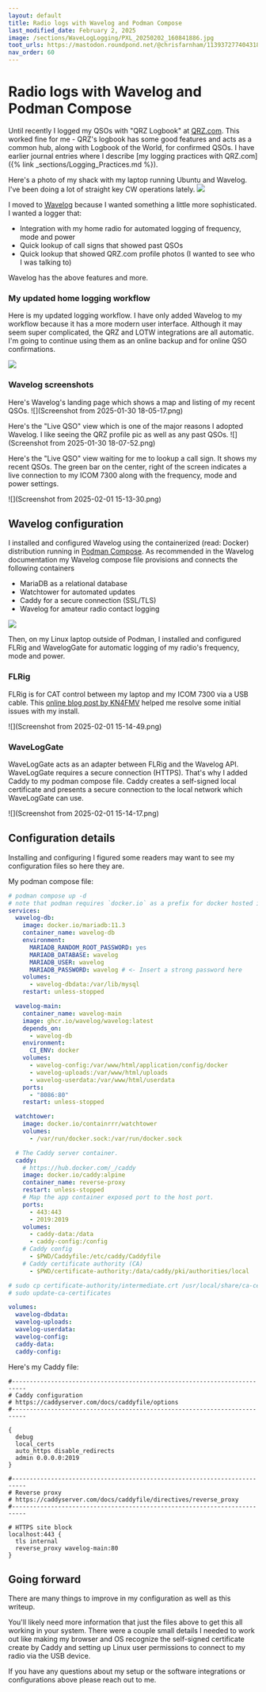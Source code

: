 ```yaml
---
layout: default
title: Radio logs with Wavelog and Podman Compose
last_modified_date: February 2, 2025
image: /sections/WaveLogLogging/PXL_20250202_160841886.jpg
toot_urls: https://mastodon.roundpond.net/@chrisfarnham/113937277404318102
nav_order: 60
---
```


# Radio logs with Wavelog and Podman Compose

Until recently I logged my QSOs with "QRZ Logbook" at [QRZ.com](https://www.qrz.com/). This worked fine for me - QRZ's
logbook has some good features and acts as a common hub, along with Logbook of the World, for confirmed QSOs. I have
earlier journal entries where I describe [my logging practices with QRZ.com]({% link _sections/Logging_Practices.md %}).


Here's a photo of my shack with my laptop running Ubuntu and Wavelog. I've been doing a lot of straight key CW operations lately.
![](PXL_20250202_160841886.jpg)

I moved to [Wavelog](https://github.com/wavelog/wavelog) because I wanted something a little more sophisticated. I wanted
a logger that:

 - Integration with my home radio for automated logging of frequency, mode and power
 - Quick lookup of call signs that showed past QSOs
 - Quick lookup that showed QRZ.com profile photos (I wanted to see who I was talking to)

Wavelog has the above features and more.


### My updated home logging workflow

Here is my updated logging workflow. I have only added Wavelog to my workflow because it has a more modern user interface.
Although it may seem super complicated, the QRZ and LOTW integrations are all automatic. I'm going to continue using them
as an online backup and for online QSO confirmations.

![](updated_radio_workflow_wl.png)



### Wavelog screenshots

Here's Wavelog's landing page which shows a map and listing of my recent QSOs.
![](Screenshot from 2025-01-30 18-05-17.png)

Here's the "Live QSO" view which is one of the major reasons I adopted Wavelog. I like seeing the QRZ profile pic as well
as any past QSOs.
![](Screenshot from 2025-01-30 18-07-52.png)


Here's the "Live QSO" view waiting for me to lookup a call sign. It shows my recent QSOs. The green bar on the center, right of the
screen indicates a live connection to my ICOM 7300 along with the frequency, mode and power settings.

![](Screenshot from 2025-02-01 15-13-30.png)


## Wavelog configuration

I installed and configured Wavelog using the containerized (read: Docker) distribution running in
[Podman Compose](https://github.com/containers/podman-compose). As recommended in the Wavelog documentation
my Wavelog compose file provisions and connects the following containers

  - MariaDB as a relational database
  - Watchtower for automated updates
  - Caddy for a secure connection (SSL/TLS)
  - Wavelog for amateur radio contact logging


![](wavelog_component_diagram.png)

Then, on my Linux laptop outside of Podman, I installed and configured FLRig and WavelogGate for automatic
logging of my radio's frequency, mode and power.

### FLRig

FLRig is for CAT control between my laptop and my ICOM 7300 via a USB cable.
This [online blog post by KN4FMV](https://hagensieker.com/2024/12/21/icom-7300-rig-control-under-linux/) helped me resolve some initial
issues with my install.

![](Screenshot from 2025-02-01 15-14-49.png)


### WaveLogGate

WaveLogGate acts as an adapter between FLRig and the Wavelog API. WaveLogGate requires a secure connection (HTTPS).
That's why I added Caddy to my podman compose file.
Caddy creates a self-signed local certificate and presents a secure connection to the local network which
WaveLogGate can use.

![](Screenshot from 2025-02-01 15-14-17.png)

## Configuration details

Installing and configuring I figured some readers may want to see my configuration files so here they are.

My podman compose file:

```yaml
# podman compose up -d
# note that podman requires `docker.io` as a prefix for docker hosted images
services:
  wavelog-db:
    image: docker.io/mariadb:11.3
    container_name: wavelog-db
    environment:
      MARIADB_RANDOM_ROOT_PASSWORD: yes
      MARIADB_DATABASE: wavelog
      MARIADB_USER: wavelog
      MARIADB_PASSWORD: wavelog # <- Insert a strong password here
    volumes:
      - wavelog-dbdata:/var/lib/mysql
    restart: unless-stopped

  wavelog-main:
    container_name: wavelog-main
    image: ghcr.io/wavelog/wavelog:latest
    depends_on:
      - wavelog-db
    environment:
      CI_ENV: docker
    volumes:
      - wavelog-config:/var/www/html/application/config/docker
      - wavelog-uploads:/var/www/html/uploads
      - wavelog-userdata:/var/www/html/userdata
    ports:
      - "8086:80"
    restart: unless-stopped

  watchtower:
    image: docker.io/containrrr/watchtower
    volumes:
      - /var/run/docker.sock:/var/run/docker.sock

  # The Caddy server container.
  caddy:
    # https://hub.docker.com/_/caddy
    image: docker.io/caddy:alpine
    container_name: reverse-proxy
    restart: unless-stopped
    # Map the app container exposed port to the host port.
    ports:
      - 443:443
      - 2019:2019
    volumes:
      - caddy-data:/data
      - caddy-config:/config
    # Caddy config
      - $PWD/Caddyfile:/etc/caddy/Caddyfile
    # Caddy certificate authority (CA)
      - $PWD/certificate-authority:/data/caddy/pki/authorities/local

# sudo cp certificate-authority/intermediate.crt /usr/local/share/ca-certificates/
# sudo update-ca-certificates

volumes:
  wavelog-dbdata:
  wavelog-uploads:
  wavelog-userdata:
  wavelog-config:
  caddy-data:
  caddy-config:

```

Here's my Caddy file:

```
#--------------------------------------------------------------------------
# Caddy configuration
# https://caddyserver.com/docs/caddyfile/options
#--------------------------------------------------------------------------

{
  debug
  local_certs
  auto_https disable_redirects
  admin 0.0.0.0:2019
}

#--------------------------------------------------------------------------
# Reverse proxy
# https://caddyserver.com/docs/caddyfile/directives/reverse_proxy
#--------------------------------------------------------------------------

# HTTPS site block
localhost:443 {
  tls internal
  reverse_proxy wavelog-main:80
}
```

## Going forward

There are many things to improve in my configuration as well as this writeup.

You'll likely need more information that just the files above to get this all working in your system. There were a couple small details
I needed to work out like making my browser and OS recognize the self-signed certificate create by Caddy and setting up Linux user
permissions to connect to my radio via the USB device.

If you have any questions about my setup or the software integrations or configurations above please reach out to me.
